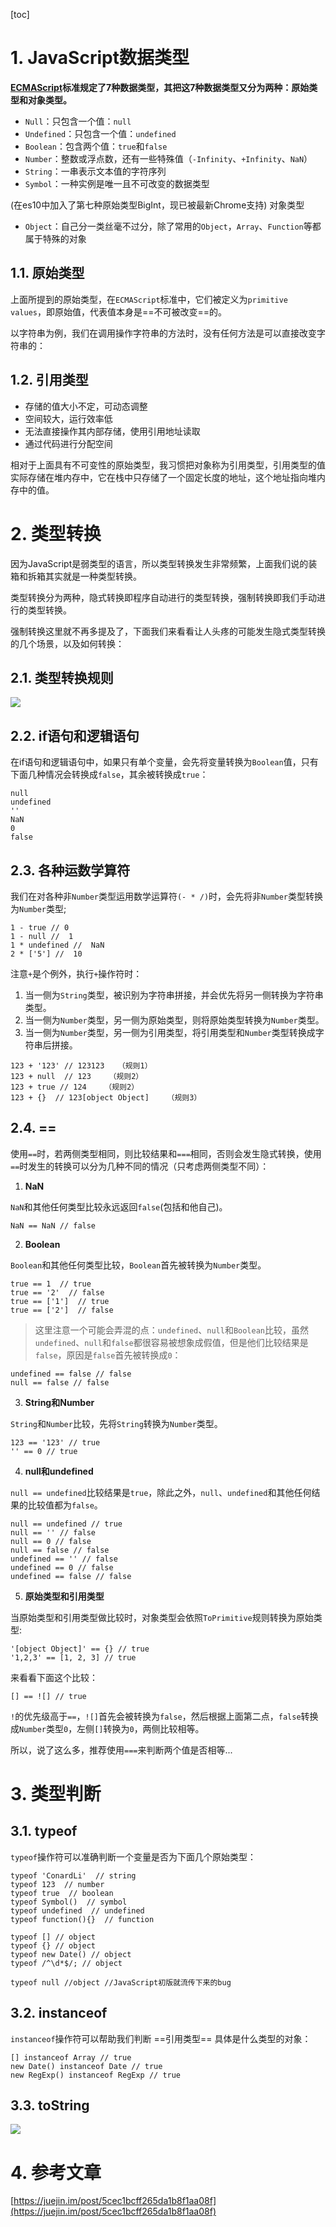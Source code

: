 [toc]

# 1. JavaScript数据类型
**[ECMAScript](http://www.ecma-international.org/ecma-262/9.0/index.html)标准规定了7种数据类型，其把这7种数据类型又分为两种：原始类型和对象类型。**
- `Null`：只包含一个值：`null`
- `Undefined`：只包含一个值：`undefined`
- `Boolean`：包含两个值：`true`和`false`
- `Number`：整数或浮点数，还有一些特殊值（`-Infinity`、`+Infinity`、`NaN`）
- `String`：一串表示文本值的字符序列
- `Symbol`：一种实例是唯一且不可改变的数据类型

(在es10中加入了第七种原始类型BigInt，现已被最新Chrome支持)
对象类型

<!-- more -->

- `Object`：自己分一类丝毫不过分，除了常用的`Object`，`Array`、`Function`等都属于特殊的对象

## 1.1. 原始类型
上面所提到的原始类型，在`ECMAScript`标准中，它们被定义为`primitive values`，即原始值，代表值本身是==不可被改变==的。

以字符串为例，我们在调用操作字符串的方法时，没有任何方法是可以直接改变字符串的：

## 1.2. 引用类型
- 存储的值大小不定，可动态调整
- 空间较大，运行效率低
- 无法直接操作其内部存储，使用引用地址读取
- 通过代码进行分配空间

相对于上面具有不可变性的原始类型，我习惯把对象称为引用类型，引用类型的值实际存储在堆内存中，它在栈中只存储了一个固定长度的地址，这个地址指向堆内存中的值。


# 2. 类型转换

因为JavaScript是弱类型的语言，所以类型转换发生非常频繁，上面我们说的装箱和拆箱其实就是一种类型转换。

类型转换分为两种，隐式转换即程序自动进行的类型转换，强制转换即我们手动进行的类型转换。

强制转换这里就不再多提及了，下面我们来看看让人头疼的可能发生隐式类型转换的几个场景，以及如何转换：

## 2.1. 类型转换规则

![](http://fang.images.fangwenzheng.top/20191011103108.png)

## 2.2. if语句和逻辑语句

在if语句和逻辑语句中，如果只有单个变量，会先将变量转换为`Boolean`值，只有下面几种情况会转换成`false`，其余被转换成`true`：
```
null
undefined
''
NaN
0
false
```

## 2.3. 各种运数学算符
我们在对各种非`Number`类型运用数学运算符`(- * /)`时，会先将非`Number`类型转换为`Number`类型;

```
1 - true // 0
1 - null //  1
1 * undefined //  NaN
2 * ['5'] //  10
```
注意`+`是个例外，执行`+`操作符时：
1. 当一侧为`String`类型，被识别为字符串拼接，并会优先将另一侧转换为字符串类型。
2. 当一侧为`Number`类型，另一侧为原始类型，则将原始类型转换为`Number`类型。
3. 当一侧为`Number`类型，另一侧为引用类型，将引用类型和`Number`类型转换成字符串后拼接。

```
123 + '123' // 123123   （规则1）
123 + null  // 123    （规则2）
123 + true // 124    （规则2）
123 + {}  // 123[object Object]    （规则3）
```

## 2.4. ==
使用`==`时，若两侧类型相同，则比较结果和`===`相同，否则会发生隐式转换，使用`==`时发生的转换可以分为几种不同的情况（只考虑两侧类型不同）：

1. **NaN**

`NaN`和其他任何类型比较永远返回`false`(包括和他自己)。
```
NaN == NaN // false
```

2. **Boolean**

`Boolean`和其他任何类型比较，`Boolean`首先被转换为`Number`类型。
```
true == 1  // true 
true == '2'  // false
true == ['1']  // true
true == ['2']  // false
```
> 这里注意一个可能会弄混的点：`undefined`、`null`和`Boolean`比较，虽然`undefined`、`null`和`false`都很容易被想象成假值，但是他们比较结果是`false`，原因是`false`首先被转换成`0`：
```
undefined == false // false
null == false // false
```

3. **String和Number**

`String`和`Number`比较，先将`String`转换为`Number`类型。
```
123 == '123' // true
'' == 0 // true
```

4. **null和undefined**

`null == undefined`比较结果是`true`，除此之外，`null`、`undefined`和其他任何结果的比较值都为`false`。
```
null == undefined // true
null == '' // false
null == 0 // false
null == false // false
undefined == '' // false
undefined == 0 // false
undefined == false // false
```

5. **原始类型和引用类型**

当原始类型和引用类型做比较时，对象类型会依照`ToPrimitive`规则转换为原始类型:
```
'[object Object]' == {} // true
'1,2,3' == [1, 2, 3] // true
```

来看看下面这个比较：
```
[] == ![] // true
```
`!`的优先级高于`==`，`![]`首先会被转换为`false`，然后根据上面第二点，`false`转换成`Number`类型`0`，左侧`[]`转换为`0`，两侧比较相等。

所以，说了这么多，推荐使用`===`来判断两个值是否相等...


# 3. 类型判断

## 3.1. typeof
`typeof`操作符可以准确判断一个变量是否为下面几个原始类型：
```
typeof 'ConardLi'  // string
typeof 123  // number
typeof true  // boolean
typeof Symbol()  // symbol
typeof undefined  // undefined
typeof function(){}  // function

typeof [] // object
typeof {} // object
typeof new Date() // object
typeof /^\d*$/; // object

typeof null //object //JavaScript初版就流传下来的bug
```

## 3.2. instanceof
`instanceof`操作符可以帮助我们判断 ==引用类型== 具体是什么类型的对象：
```
[] instanceof Array // true
new Date() instanceof Date // true
new RegExp() instanceof RegExp // true
```

## 3.3. toString
![](http://fang.images.fangwenzheng.top/20191011112625.png)




# 4. 参考文章

[https://juejin.im/post/5cec1bcff265da1b8f1aa08f](https://juejin.im/post/5cec1bcff265da1b8f1aa08f)